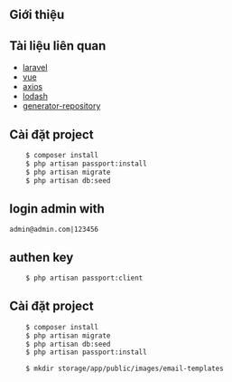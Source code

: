 ## Giới thiệu
## Tài liệu liên quan
- [laravel](https://laravel.com/docs/5.4)
- [vue](https://vuejs.org/)
- [axios](https://github.com/mzabriskie/axios)
- [lodash](https://lodash.com/)
- [generator-repository](https://packagist.org/packages/kingdarkness/k-repository)
## Cài đặt project
```bash
    $ composer install
    $ php artisan passport:install
    $ php artisan migrate
    $ php artisan db:seed
```
## login admin with
`admin@admin.com|123456`

## authen key
```bash
    $ php artisan passport:client
```

## Cài đặt project
```bash
    $ composer install
    $ php artisan migrate
    $ php artisan db:seed
    $ php artisan passport:install

    $ mkdir storage/app/public/images/email-templates
```